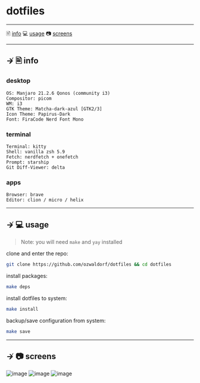 # dotfiles

---

🖹 [info](#--info)
💻 [usage](#--usage) 
📷 [screens](#--screens)

---

## ↛ 🖹 info

### desktop

```
OS: Manjaro 21.2.6 Qonos (community i3)
Compositor: picom
WM: i3
GTK Theme: Matcha-dark-azul [GTK2/3]
Icon Theme: Papirus-Dark
Font: FiraCode Nerd Font Mono
```

### terminal
```
Terminal: kitty
Shell: vanilla zsh 5.9
Fetch: nerdfetch + onefetch
Prompt: starship
Git Diff-Viewer: delta
```

### apps
```
Browser: brave
Editor: clion / micro / helix
```

---

## ↛ 💻 usage

> Note: you will need `make` and `yay` installed

clone and enter the repo:

```sh
git clone https://github.com/ozwaldorf/dotfiles && cd dotfiles
```

install packages:
```sh
make deps
```

install dotfiles to system:

```sh
make install
```

backup/save configuration from system:

```sh
make save
```

---

## ↛ 📷 screens
![image](https://user-images.githubusercontent.com/8976745/211219369-3a192a96-7eac-448a-9b15-099159f83427.png)
![image](https://user-images.githubusercontent.com/8976745/211219147-6feb50ee-5b67-4952-ae33-8411bcf7b3b4.png)
![image](https://user-images.githubusercontent.com/8976745/211141026-f4bf4129-604f-4826-9469-799764e66df0.png)
